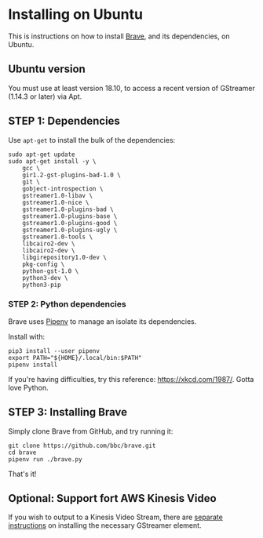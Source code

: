 # Installing on Ubuntu
This is instructions on how to install [Brave](../README.md), and its dependencies, on Ubuntu.

## Ubuntu version
You must use at least version 18.10, to access a recent version of GStreamer (1.14.3 or later) via Apt.

## STEP 1: Dependencies
Use `apt-get` to install the bulk of the dependencies:

```
sudo apt-get update
sudo apt-get install -y \
    gcc \
    gir1.2-gst-plugins-bad-1.0 \
    git \
    gobject-introspection \
    gstreamer1.0-libav \
    gstreamer1.0-nice \
    gstreamer1.0-plugins-bad \
    gstreamer1.0-plugins-base \
    gstreamer1.0-plugins-good \
    gstreamer1.0-plugins-ugly \
    gstreamer1.0-tools \
    libcairo2-dev \
    libcairo2-dev \
    libgirepository1.0-dev \
    pkg-config \
    python-gst-1.0 \
    python3-dev \
    python3-pip
```

### STEP 2: Python dependencies
Brave uses [Pipenv](https://packaging.python.org/tutorials/managing-dependencies/#managing-dependencies) to manage an isolate its dependencies.

Install with:

```
pip3 install --user pipenv
export PATH="${HOME}/.local/bin:$PATH"
pipenv install
```

If you're having difficulties, try this reference: https://xkcd.com/1987/. Gotta love Python.


## STEP 3: Installing Brave
Simply clone Brave from GitHub, and try running it:

```
git clone https://github.com/bbc/brave.git
cd brave
pipenv run ./brave.py
```

That's it!

## Optional: Support fort AWS Kinesis Video

If you wish to output to a Kinesis Video Stream, there are [separate instructions](./install_kvs.md) on installing the necessary GStreamer element.
